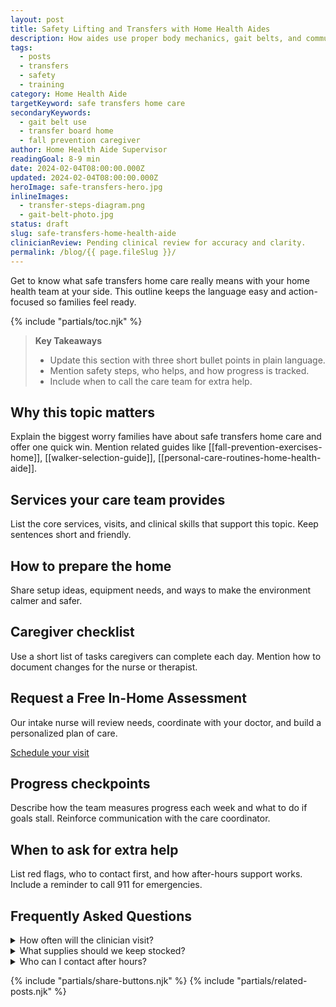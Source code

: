 ```yaml
---
layout: post
title: Safety Lifting and Transfers with Home Health Aides
description: How aides use proper body mechanics, gait belts, and communication to complete safe transfers.
tags:
  - posts
  - transfers
  - safety
  - training
category: Home Health Aide
targetKeyword: safe transfers home care
secondaryKeywords:
  - gait belt use
  - transfer board home
  - fall prevention caregiver
author: Home Health Aide Supervisor
readingGoal: 8-9 min
date: 2024-02-04T08:00:00.000Z
updated: 2024-02-04T08:00:00.000Z
heroImage: safe-transfers-hero.jpg
inlineImages:
  - transfer-steps-diagram.png
  - gait-belt-photo.jpg
status: draft
slug: safe-transfers-home-health-aide
clinicianReview: Pending clinical review for accuracy and clarity.
permalink: /blog/{{ page.fileSlug }}/
---
```

Get to know what safe transfers home care really means with your home health team at your side. This outline keeps the language easy and action-focused so families feel ready.

<!--more-->

{% include "partials/toc.njk" %}

> **Key Takeaways**
> - Update this section with three short bullet points in plain language.
> - Mention safety steps, who helps, and how progress is tracked.
> - Include when to call the care team for extra help.

## Why this topic matters
Explain the biggest worry families have about safe transfers home care and offer one quick win. Mention related guides like [[fall-prevention-exercises-home]], [[walker-selection-guide]], [[personal-care-routines-home-health-aide]].

## Services your care team provides
List the core services, visits, and clinical skills that support this topic. Keep sentences short and friendly.

## How to prepare the home
Share setup ideas, equipment needs, and ways to make the environment calmer and safer.

## Caregiver checklist
Use a short list of tasks caregivers can complete each day. Mention how to document changes for the nurse or therapist.

<div class="cta-panel" role="complementary" aria-label="Free in-home assessment">
  <h2>Request a Free In-Home Assessment</h2>
  <p>Our intake nurse will review needs, coordinate with your doctor, and build a personalized plan of care.</p>
  <p><a class="button" href="/contact/">Schedule your visit</a></p>
</div>

## Progress checkpoints
Describe how the team measures progress each week and what to do if goals stall. Reinforce communication with the care coordinator.

## When to ask for extra help
List red flags, who to contact first, and how after-hours support works. Include a reminder to call 911 for emergencies.

## Frequently Asked Questions
<details>
  <summary>How often will the clinician visit?</summary>
  <p>Give a ballpark visit frequency and note that the care plan may change based on progress.</p>
</details>
<details>
  <summary>What supplies should we keep stocked?</summary>
  <p>List a few common items and explain how to request more through the agency or insurance.</p>
</details>
<details>
  <summary>Who can I contact after hours?</summary>
  <p>Explain the on-call nurse or therapist process and set expectations for emergency care.</p>
</details>

{% include "partials/share-buttons.njk" %}
{% include "partials/related-posts.njk" %}

